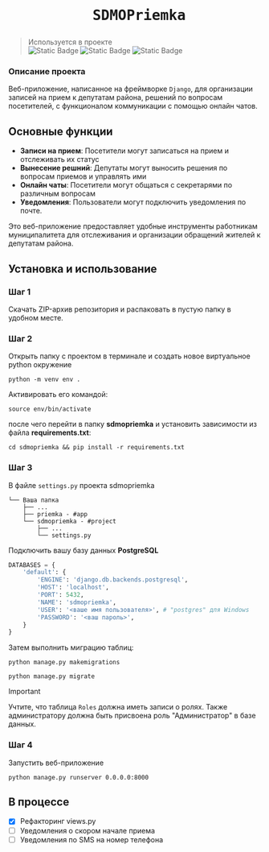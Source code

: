 # <pre align="center"> SDMOPriemka</pre>
> Используется в проекте\
> ![Static Badge](https://img.shields.io/badge/язык%20python-bruh?style=for-the-badge&logo=python&logoColor=white&logoSize=auto&labelColor=green&color=black)
![Static Badge](https://img.shields.io/badge/%D1%84%D1%80%D0%B5%D0%B9%D0%BC%D0%B2%D0%BE%D1%80%D0%BA%20django-bruh?style=for-the-badge&logo=django&logoColor=red&logoSize=auto&labelColor=gold&color=black)
![Static Badge](https://img.shields.io/badge/%D0%B1%D0%B0%D0%B7%D0%B0%20%D0%B4%D0%B0%D0%BD%D0%BD%D1%8B%D1%85%20PostgreSQL-bruh?style=for-the-badge&logo=postgresql&logoColor=white&logoSize=auto&labelColor=%234169E1&color=black)

### Описание проекта
Веб-приложение, написанное на фреймворке `Django`, для организации записей на прием к депутатам района, решений по вопросам посетителей, с функционалом коммуникации с помощью онлайн чатов.
## Основные функции
- **Записи на прием**: Посетители могут записаться на прием и отслеживать их статус
- **Вынесение решний**: Депутаты могут выносить решения по вопросам приемов и управлять ими
- **Онлайн чаты**: Посетители могут общаться с секретарями по различным вопросам
- **Уведомления**: Пользователи могут подключить уведомления по почте. 

Это веб-приложение предоставляет удобные инструменты работникам муниципалитета для отслеживания и организации обращений жителей к депутатам района. 

## Установка и использование
### Шаг 1 
Скачать ZIP-архив репозитория и распаковать в пустую папку в удобном месте. 
### Шаг 2
Открыть папку с проектом в терминале и создать новое виртуальное python окружение
```
python -m venv env .
```

Активировать его командой: 
```
source env/bin/activate
```

после чего перейти в папку **sdmopriemka** и установить зависимости из файла **requirements.txt**:

```
cd sdmopriemka && pip install -r requirements.txt
```

### Шаг 3
В файле `settings.py` проекта sdmopriemka
```
└── Ваша папка
    ├── ...
    ├── priemka - #app
    └── sdmopriemka - #project
        ├── ...
        └── settings.py
```
Подключить вашу базу данных **PostgreSQL**
```python
DATABASES = {
    'default': {
        'ENGINE': 'django.db.backends.postgresql',
        'HOST': 'localhost',
        'PORT': 5432,
        'NAME': 'sdmopriemka',
        'USER': '<ваше имя пользователя>', # "postgres" для Windows
        'PASSWORD': '<ваш пароль>',
    }
}
```
Затем выполнить миграцию таблиц:
```
python manage.py makemigrations
```
```
python manage.py migrate
```

> [!IMPORTANT]
> Учтите, что таблица `Roles` должна иметь записи о ролях. Также администратору должна быть присвоена роль "Администратор" в базе данных. 


### Шаг 4
Запустить веб-приложение
```
python manage.py runserver 0.0.0.0:8000
```

## В процессе
- [x] Рефакторинг views.py
- [ ] Уведомления о скором начале приема
- [ ] Уведомления по SMS на номер телефона
